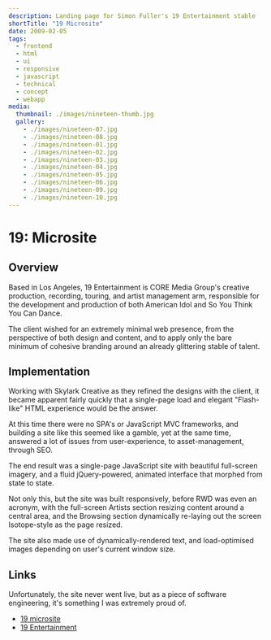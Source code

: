 ```yaml
---
description: Landing page for Simon Fuller's 19 Entertainment stable
shortTitle: "19 Microsite"
date: 2009-02-05
tags:
  - frontend
  - html
  - ui
  - responsive
  - javascript
  - technical
  - concept
  - webapp
media:
  thumbnail: ./images/nineteen-thumb.jpg
  gallery:
    - ./images/nineteen-07.jpg
    - ./images/nineteen-08.jpg
    - ./images/nineteen-01.jpg
    - ./images/nineteen-02.jpg
    - ./images/nineteen-03.jpg
    - ./images/nineteen-04.jpg
    - ./images/nineteen-05.jpg
    - ./images/nineteen-06.jpg
    - ./images/nineteen-09.jpg
    - ./images/nineteen-10.jpg
---
```


# 19: Microsite

## Overview

Based in Los Angeles, 19 Entertainment is CORE Media Group's creative production, recording, touring, and artist management arm, responsible for the development and production of both American Idol and So You Think You Can Dance.

The client wished for an extremely minimal web presence, from the perspective of both design and content, and to apply only the bare minimum of cohesive branding around an already glittering stable of talent.

## Implementation

Working with Skylark Creative as they refined the designs with the client, it became apparent fairly quickly that a single-page load and elegant "Flash-like" HTML experience would be the answer.

At this time there were no SPA's or JavaScript MVC frameworks, and building a site like this seemed like a gamble, yet at the same time, answered a lot of issues from user-experience, to asset-management, through SEO.

The end result was a single-page JavaScript site with beautiful full-screen imagery, and a fluid jQuery-powered, animated interface that morphed from state to state.

Not only this, but the site was built responsively, before RWD was even an acronym, with the full-screen Artists section resizing content around a central area, and the Browsing section dynamically re-laying out the screen Isotope-style as the page resized.

The site also made use of dynamically-rendered text, and load-optimised images depending on user's current window size.

## Links

Unfortunately, the site never went live, but as a piece of software engineering, it's something I was extremely proud of.

- [19 microsite](http://projects.davestewart.co.uk/nineteen/)
- [19 Entertainment](http://coremediagroup.com/19.html)
